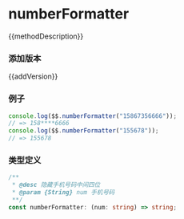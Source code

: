 <script setup lang="ts">
    /** 方法描述 */
const methodDescription="隐藏手机号码中间四位"
/** 添加版本 */
const addVersion="1.0.0"
</script>

# numberFormatter

{{methodDescription}}

### 添加版本

{{addVersion}}

### 例子

```typescript
console.log($$.numberFormatter("15867356666"));
// => 158****6666
console.log($$.numberFormatter("155678"));
// => 155678
```

### 类型定义

```typescript
/**
 * @desc 隐藏手机号码中间四位
 * @param {String} num 手机号码
 **/
const numberFormatter: (num: string) => string;
```
